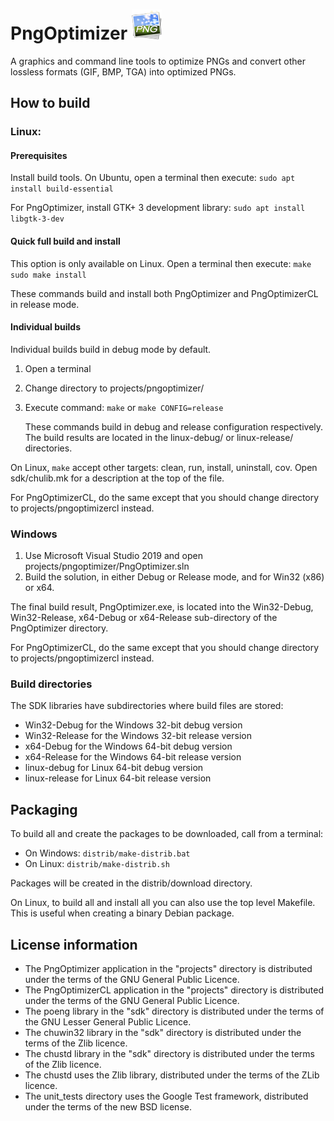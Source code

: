 # PngOptimizer ![PngOptimizer logo](projects/pngoptimizer/gtk/logo48.png)

A graphics and command line tools to optimize PNGs and convert other lossless formats (GIF, BMP, TGA) into optimized PNGs.

## How to build

### Linux:

#### Prerequisites
Install build tools. On Ubuntu, open a terminal then execute:
 `sudo apt install build-essential`

For PngOptimizer, install GTK+ 3 development library:
 `sudo apt install libgtk-3-dev`

#### Quick full build and install
This option is only available on Linux. Open a terminal then execute:
  `make`
  `sudo make install`

These commands build and install both PngOptimizer and PngOptimizerCL in release mode.

#### Individual builds
Individual builds build in debug mode by default.
 1. Open a terminal
 2. Change directory to projects/pngoptimizer/
 3. Execute command: `make` or `make CONFIG=release`

    These commands build in debug and release configuration respectively.
    The build results are located in the linux-debug/ or linux-release/ directories.

On Linux, `make` accept other targets: clean, run, install, uninstall, cov. Open sdk/chulib.mk for a description at the top of the file.

For PngOptimizerCL, do the same except that you should change directory to projects/pngoptimizercl instead.

### Windows
 1. Use Microsoft Visual Studio 2019 and open projects/pngoptimizer/PngOptimizer.sln
 2. Build the solution, in either Debug or Release mode, and for Win32 (x86) or x64.

The final build result, PngOptimizer.exe, is located into the Win32-Debug, Win32-Release,
x64-Debug or x64-Release sub-directory of the PngOptimizer directory.

For PngOptimizerCL, do the same except that you should change directory to projects/pngoptimizercl instead.

### Build directories
The SDK libraries have subdirectories where build files are stored:
 * Win32-Debug for the Windows 32-bit debug version
 * Win32-Release for the Windows 32-bit release version
 * x64-Debug for the Windows 64-bit debug version
 * x64-Release for the Windows 64-bit release version
 * linux-debug for Linux 64-bit debug version
 * linux-release for Linux 64-bit release version

## Packaging
To build all and create the packages to be downloaded, call from a terminal:
 * On Windows: `distrib/make-distrib.bat`
 * On Linux: `distrib/make-distrib.sh`

Packages will be created in the distrib/download directory.

On Linux, to build all and install all you can also use the top level Makefile. This is useful when creating a binary Debian package.

## License information
 * The PngOptimizer application in the "projects" directory
  is distributed under the terms of the GNU General Public Licence.
 * The PngOptimizerCL application in the "projects" directory
  is distributed under the terms of the GNU General Public Licence.
 * The poeng library in the "sdk" directory
  is distributed under the terms of the GNU Lesser General Public Licence.
 * The chuwin32 library in the "sdk" directory
  is distributed under the terms of the Zlib licence.
 * The chustd library in the "sdk" directory
  is distributed under the terms of the Zlib licence.
 * The chustd uses the Zlib library, distributed under the terms of the
  ZLib licence.
 * The unit_tests directory uses the Google Test framework, distributed under
  the terms of the new BSD license.
